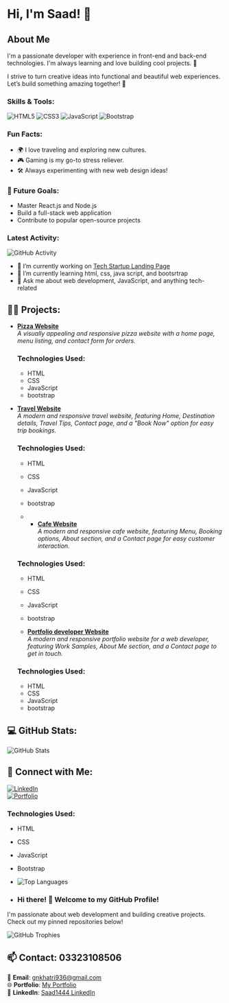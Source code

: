 # Hi, I'm Saad! 👋

## About Me
I'm a passionate developer with experience in front-end and back-end technologies. I'm always learning and love building cool projects. 🚀

I strive to turn creative ideas into functional and beautiful web experiences. Let’s build something amazing together! 🚀  




### Skills & Tools:
![HTML5](https://img.shields.io/badge/-HTML5-E34F26?style=flat-square&logo=html5&logoColor=white)
![CSS3](https://img.shields.io/badge/-CSS3-1572B6?style=flat-square&logo=css3)
![JavaScript](https://img.shields.io/badge/-JavaScript-F7DF1E?style=flat-square&logo=javascript&logoColor=black)
![Bootstrap](https://img.shields.io/badge/-Bootstrap-563D7C?style=flat-square&logo=bootstrap&logoColor=white)


### Fun Facts:
- 🌍 I love traveling and exploring new cultures.  
- 🎮 Gaming is my go-to stress reliever.  
- 🛠️ Always experimenting with new web design ideas!  


### 🚀 Future Goals:
- Master React.js and Node.js  
- Build a full-stack web application  
- Contribute to popular open-source projects  

### Latest Activity:
![GitHub Activity](https://activity-graph.herokuapp.com/graph?username=saad1444&theme=radical)


- 🔭 I’m currently working on [Tech Startup Landing Page](https://saad1444.github.io/tech-start-up-landing-page-website)
- 🌱 I’m currently learning html, css, java script, and bootsrtrap
- 💬 Ask me about web development, JavaScript, and anything tech-related

## 🧑‍💻 Projects:
- [**Pizza Website**](https://saad1444.github.io/online-pizza-order-website/)  
  *A visually appealing and responsive pizza website with a home page, menu listing, and contact form for orders.*  
  ### **Technologies Used:**
  - HTML
  - CSS
  - JavaScript
  - bootstrap

- [**Travel Website**](https://saad1444.github.io/traveiling-online-booking-website/)  
  *A modern and responsive travel website, featuring Home, Destination details, Travel Tips, Contact page, and a "Book Now" option for easy trip bookings.*  
  ### **Technologies Used:**
  - HTML
  - CSS
  - JavaScript
  - bootstrap
 
  - - [**Cafe Website**](https://saad1444.github.io/cafe-website/)  
  *A modern and responsive cafe website, featuring Menu, Booking options, About section, and a Contact page for easy customer interaction.*  
  ### **Technologies Used:**
  - HTML
  - CSS
  - JavaScript
  - bootstrap


  -  [**Portfolio developer Website**](https://saad1444.github.io/portfolio-developer/)  
  *A modern and responsive portfolio website for a web developer, featuring Work Samples, About Me section, and a Contact page to get in touch.*  
  ### **Technologies Used:**
  - HTML
  - CSS
  - JavaScript
  - bootstrap
 
  
## 💻 GitHub Stats:
![GitHub Stats](https://github-readme-stats.vercel.app/api?username=saad1444&show_icons=true&hide_title=true&hide=prs&count_private=true&theme=radical)

## 🔗 Connect with Me:
[![LinkedIn](https://img.shields.io/badge/-LinkedIn-blue)](https://www.linkedin.com/in/)  
[![Portfolio](https://img.shields.io/badge/-Portfolio-green)](https://saad1444.github.io/student-portfolio-website/)

  ### **Technologies Used:**
  - HTML
  - CSS
  - JavaScript
  - Bootstrap

  - ![Top Languages](https://github-readme-stats.vercel.app/api/top-langs/?username=saad1444&layout=compact&theme=radical)

  - ### Hi there! 👋 Welcome to my GitHub Profile!  
I'm passionate about web development and building creative projects. Check out my pinned repositories below!  

![GitHub Trophies](https://github-profile-trophy.vercel.app/?username=saad1444&theme=radical)




## 📫 Contact: 03323108506
📧 **Email**: gnkhatri936@gmail.com  
🌐 **Portfolio**: [My Portfolio](https://saad1444.github.io/student-portfolio-website/)  
🔗 **LinkedIn**: [Saad1444 LinkedIn](https://www.linkedin.com/in/)


